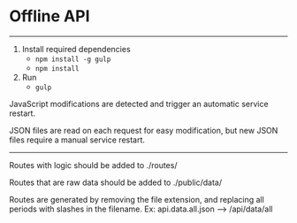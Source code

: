 # Offline API

---

1. Install required dependencies
    - `npm install -g gulp`
    - `npm install`
2. Run
    - `gulp`
    
JavaScript modifications are detected and trigger an automatic service restart.

JSON files are read on each request for easy modification, but new JSON files require a manual service restart.

---

Routes with logic should be added to ./routes/

Routes that are raw data should be added to ./public/data/

Routes are generated by removing the file extension, and replacing all periods with slashes in the filename. Ex: api.data.all.json --> /api/data/all